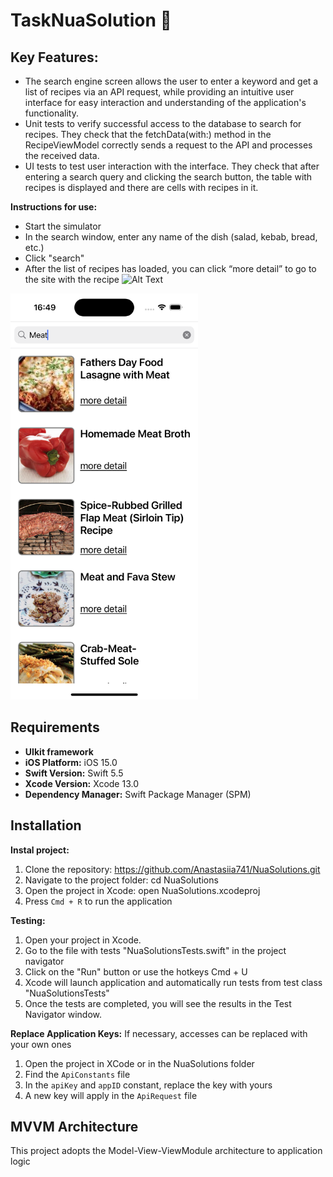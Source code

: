 # TaskNuaSolution 📲
## Key Features:
- The search engine screen allows the user to enter a keyword and get a list of recipes via an API request, while providing an intuitive user interface for easy interaction and understanding of the application's functionality.
- Unit tests to verify successful access to the database to search for recipes. They check that the fetchData(with:) method in the RecipeViewModel correctly sends a request to the API and processes the received data.
- UI tests to test user interaction with the interface. They check that after entering a search query and clicking the search button, the table with recipes is displayed and there are cells with recipes in it.
  
 **Instructions for use:**
- Start the simulator
- In the search window, enter any name of the dish (salad, kebab, bread, etc.)
- Click "search"
- After the list of recipes has loaded, you can click “more detail” to go to the site with the recipe
![Alt Text](https://i.makeagif.com/media/4-01-2024/d3wkpf.gif)

<img src="https://raw.githubusercontent.com/Anastasiia741/NuaSolutions/main/Simulator%20Screenshot%20-%20iPhone%2015%20Pro%20-%202024-04-01%20at%2016.49.26.png" width="300" height="650">


## Requirements
- **UIkit framework**
- **iOS Platform:** iOS 15.0 
- **Swift Version:** Swift 5.5
- **Xcode Version:** Xcode 13.0
- **Dependency Manager:** Swift Package Manager (SPM)

## Installation
**Instal project:** 
1. Clone the repository: https://github.com/Anastasiia741/NuaSolutions.git
2. Navigate to the project folder: cd NuaSolutions
3. Open the project in Xcode: open NuaSolutions.xcodeproj
4. Press `Cmd + R` to run the application

**Testing:**
1. Open your project in Xcode.
2. Go to the file with tests "NuaSolutionsTests.swift" in the project navigator
3. Click on the "Run" button or use the hotkeys Cmd + U
4. Xcode will launch application and automatically run tests from test class "NuaSolutionsTests"
5. Once the tests are completed, you will see the results in the Test Navigator window.

**Replace Application Keys:**
If necessary, accesses can be replaced with your own ones
1. Open the project in XCode or in the NuaSolutions folder
2. Find the `ApiConstants` file
3. In the `apiKey` and `appID` constant, replace the key with yours
4. A new key will apply in the `ApiRequest` file

## MVVM Architecture
This project adopts the Model-View-ViewModule architecture to application logic

